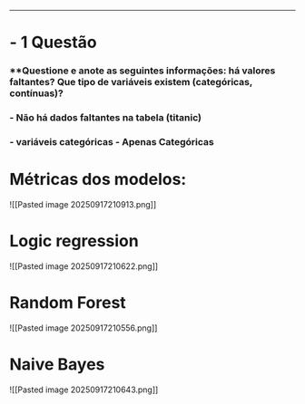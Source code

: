  ---
# - 1 Questão 

### **Questione e anote as seguintes informações: há valores faltantes? Que tipo de variáveis existem (categóricas, contínuas)?

### **-  Não há dados faltantes na tabela (titanic)**
### **- variáveis categóricas - Apenas Categóricas**

# Métricas dos modelos: 

![[Pasted image 20250917210913.png]]


# Logic regression

![[Pasted image 20250917210622.png]]

# Random Forest
![[Pasted image 20250917210556.png]]

# Naive Bayes
![[Pasted image 20250917210643.png]]
